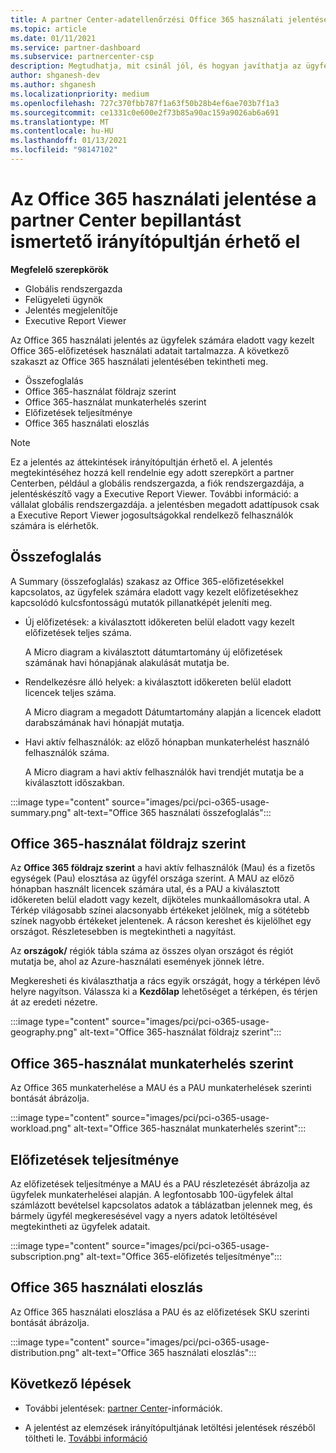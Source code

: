 ```yaml
---
title: A partner Center-adatellenőrzési Office 365 használati jelentése
ms.topic: article
ms.date: 01/11/2021
ms.service: partner-dashboard
ms.subservice: partnercenter-csp
description: Megtudhatja, mit csinál jól, és hogyan javíthatja az ügyfelek számára eladott vagy kezelt Office 365-előfizetések használatát.
author: shganesh-dev
ms.author: shganesh
ms.localizationpriority: medium
ms.openlocfilehash: 727c370fbb787f1a63f50b28b4ef6ae703b7f1a3
ms.sourcegitcommit: ce1331c0e600e2f73b85a90ac159a9026ab6a691
ms.translationtype: MT
ms.contentlocale: hu-HU
ms.lasthandoff: 01/13/2021
ms.locfileid: "98147102"
---
```

# <a name="office-365-usage-report-available-from-the-partner-center-insights-dashboard"></a>Az Office 365 használati jelentése a partner Center bepillantást ismertető irányítópultján érhető el

**Megfelelő szerepkörök**
- Globális rendszergazda
- Felügyeleti ügynök
- Jelentés megjelenítője
- Executive Report Viewer

Az Office 365 használati jelentés az ügyfelek számára eladott vagy kezelt Office 365-előfizetések használati adatait tartalmazza. A következő szakaszt az Office 365 használati jelentésében tekintheti meg.

- Összefoglalás
- Office 365-használat földrajz szerint
- Office 365-használat munkaterhelés szerint
- Előfizetések teljesítménye
- Office 365 használati eloszlás

 > [!NOTE]
 > Ez a jelentés az áttekintések irányítópultján érhető el. A jelentés megtekintéséhez hozzá kell rendelnie egy adott szerepkört a partner Centerben, például a globális rendszergazda, a fiók rendszergazdája, a jelentéskészítő vagy a Executive Report Viewer. További információ: a vállalat globális rendszergazdája. a jelentésben megadott adattípusok csak a Executive Report Viewer jogosultságokkal rendelkező felhasználók számára is elérhetők.

## <a name="summary"></a>Összefoglalás

A Summary (összefoglalás) szakasz az Office 365-előfizetésekkel kapcsolatos, az ügyfelek számára eladott vagy kezelt előfizetésekhez kapcsolódó kulcsfontosságú mutatók pillanatképét jeleníti meg.  

- Új előfizetések: a kiválasztott időkereten belül eladott vagy kezelt előfizetések teljes száma.

   A Micro diagram a kiválasztott dátumtartomány új előfizetések számának havi hónapjának alakulását mutatja be.

- Rendelkezésre álló helyek: a kiválasztott időkereten belül eladott licencek teljes száma.

   A Micro diagram a megadott Dátumtartomány alapján a licencek eladott darabszámának havi hónapját mutatja.

- Havi aktív felhasználók: az előző hónapban munkaterhelést használó felhasználók száma. 

   A Micro diagram a havi aktív felhasználók havi trendjét mutatja be a kiválasztott időszakban.

:::image type="content" source="images/pci/pci-o365-usage-summary.png" alt-text="Office 365 használati összefoglalás":::

## <a name="office-365-usage-by-geography"></a>Office 365-használat földrajz szerint

Az **Office 365 földrajz szerint** a havi aktív felhasználók (Mau) és a fizetős egységek (Pau) elosztása az ügyfél országa szerint. A MAU az előző hónapban használt licencek számára utal, és a PAU a kiválasztott időkereten belül eladott vagy kezelt, díjköteles munkaállomásokra utal. A Térkép világosabb színei alacsonyabb értékeket jelölnek, míg a sötétebb színek nagyobb értékeket jelentenek. A rácson kereshet és kijelölhet egy országot. Részletesebben is megtekintheti a nagyítást.

Az **országok/** régiók tábla száma az összes olyan országot és régiót mutatja be, ahol az Azure-használati események jönnek létre.

Megkeresheti és kiválaszthatja a rács egyik országát, hogy a térképen lévő helyre nagyítson. Válassza ki a **Kezdőlap** lehetőséget a térképen, és térjen át az eredeti nézetre.


:::image type="content" source="images/pci/pci-o365-usage-geography.png" alt-text="Office 365-használat földrajz szerint":::

## <a name="office-365-usage-by-workload"></a>Office 365-használat munkaterhelés szerint

Az Office 365 munkaterhelése a MAU és a PAU munkaterhelések szerinti bontását ábrázolja.

:::image type="content" source="images/pci/pci-o365-usage-workload.png" alt-text="Office 365-használat munkaterhelés szerint":::

## <a name="subscriptions-performance"></a>Előfizetések teljesítménye

Az előfizetések teljesítménye a MAU és a PAU részletezését ábrázolja az ügyfelek munkaterhelései alapján. A legfontosabb 100-ügyfelek által számlázott bevételsel kapcsolatos adatok a táblázatban jelennek meg, és bármely ügyfél megkeresésével vagy a nyers adatok letöltésével megtekintheti az ügyfelek adatait.

:::image type="content" source="images/pci/pci-o365-usage-subscription.png" alt-text="Office 365-előfizetés teljesítménye":::

## <a name="office-365-usage-distribution"></a>Office 365 használati eloszlás

Az Office 365 használati eloszlása a PAU és az előfizetések SKU szerinti bontását ábrázolja.

:::image type="content" source="images/pci/pci-o365-usage-distribution.png" alt-text="Office 365 használati eloszlás":::

## <a name="next-steps"></a>Következő lépések

- További jelentések: [partner Center](partner-center-insights.md)-információk.

- A jelentést az elemzések irányítópultjának letöltési jelentések részéből töltheti le. [További információ](pci-download-reports.md) 
